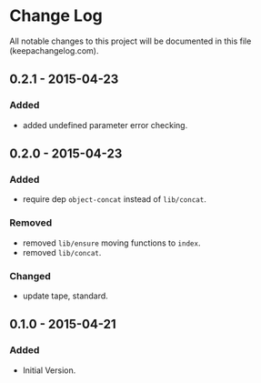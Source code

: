 # Change Log
All notable changes to this project will be documented in this file (keepachangelog.com).

## 0.2.1 - 2015-04-23
### Added
- added undefined parameter error checking.

## 0.2.0 - 2015-04-23
### Added
- require dep `object-concat` instead of `lib/concat`.

### Removed
- removed `lib/ensure` moving functions to `index`.
- removed `lib/concat`.

### Changed
- update tape, standard.

## 0.1.0 - 2015-04-21
### Added
- Initial Version.
